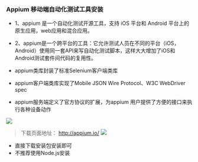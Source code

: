 ### Appium 移动端自动化测试工具安装

* 1、appium 是一个自动化测试开源工具，支持 iOS 平台和 Android 平台上的原生应用，web应用和混合应用。
* 2、appium是一个跨平台的工具：它允许测试人员在不同的平台（iOS，Android）使用同一套API来写自动化测试脚本，这样大大增加了iOS和Android测试套件间代码的复用性。

* appium类库封装了标准Selenium客户端类库
* appium客户端类库实现了Mobile JSON Wire Protocol、W3C WebDriver spec
* appium服务端定义了官方协议的扩展，为appium 用户提供了方便的接口来执行各种设备动作

![](https://actionimage.oss-cn-beijing.aliyuncs.com/appspider/Python%20%E7%88%AC%E8%99%AB%E5%B7%A5%E7%A8%8B%E5%B8%88%E5%BF%85%E5%AD%A6%E2%80%94%E2%80%94App%E6%95%B0%E6%8D%AE%E6%8A%93%E5%8F%96%E5%AE%9E%E6%88%981402.png)

> 下载页面地址： http://appium.io/
![](https://actionimage.oss-cn-beijing.aliyuncs.com/appspider/Python%20%E7%88%AC%E8%99%AB%E5%B7%A5%E7%A8%8B%E5%B8%88%E5%BF%85%E5%AD%A6%E2%80%94%E2%80%94App%E6%95%B0%E6%8D%AE%E6%8A%93%E5%8F%96%E5%AE%9E%E6%88%981430.png)

* 直接下载安装包安装即可
* 不推荐使用Node.js安装
